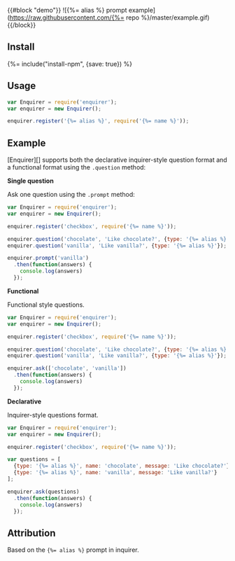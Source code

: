 {{#block "demo"}}
![{%= alias %} prompt example](https://raw.githubusercontent.com/{%= repo %}/master/example.gif)
{{/block}}

## Install
{%= include("install-npm", {save: true}) %}

## Usage

```js
var Enquirer = require('enquirer');
var enquirer = new Enquirer();

enquirer.register('{%= alias %}', require('{%= name %}'));
```

## Example

[Enquirer][] supports both the declarative inquirer-style question format and a functional format using the `.question` method:

**Single question**

Ask one question using the `.prompt` method:

```js
var Enquirer = require('enquirer');
var enquirer = new Enquirer();

enquirer.register('checkbox', require('{%= name %}'));

enquirer.question('chocolate', 'Like chocolate?', {type: '{%= alias %}'});
enquirer.question('vanilla', 'Like vanilla?', {type: '{%= alias %}'});

enquirer.prompt('vanilla')
  .then(function(answers) {
    console.log(answers)
  });
```

**Functional**

Functional style questions.

```js
var Enquirer = require('enquirer');
var enquirer = new Enquirer();

enquirer.register('checkbox', require('{%= name %}'));

enquirer.question('chocolate', 'Like chocolate?', {type: '{%= alias %}'});
enquirer.question('vanilla', 'Like vanilla?', {type: '{%= alias %}'});

enquirer.ask(['chocolate', 'vanilla'])
  .then(function(answers) {
    console.log(answers)
  });
```

**Declarative**

Inquirer-style questions format.

```js
var Enquirer = require('enquirer');
var enquirer = new Enquirer();

enquirer.register('checkbox', require('{%= name %}'));

var questions = [
  {type: '{%= alias %}', name: 'chocolate', message: 'Like chocolate?'},
  {type: '{%= alias %}', name: 'vanilla', message: 'Like vanilla?'}
];

enquirer.ask(questions)
  .then(function(answers) {
    console.log(answers)
  });
```

## Attribution

Based on the `{%= alias %}` prompt in inquirer.
